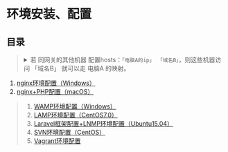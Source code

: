 # 环境安装、配置

## 目录

><details>
><summary>若 同网关的其他机器 配置hosts：<code>「电脑A的ip」 「域名B」</code>，则这些机器访问 「域名B」 就可以走 电脑A 的映射。</summary>
>
>
>具体步骤：
>
>1. 电脑A的设置：
>
>    1. nginx（虚拟主机、或代理转发，或用其他工具）监听 「域名B」 的80端口
>    2. hosts设定 「域名B」 到 `127.0.0.1`
>2. 同网关的其他机器的设置：
>
>    1. hosts设定 「域名B」 到 「电脑A的ip」
>
>结果：电脑A、同网关的其他机器 访问 「域名B」 都可以映射到 电脑A 的nginx的80端口。
></details>

1. [nginx环境配置（Windows）](nginx环境配置（Windows）/README.md)
2. [nginx+PHP配置（macOS）](nginx+PHP配置（macOS）/README.md)

>1. [WAMP环境配置（Windows）](WAMP环境配置（Windows）/README.md)
>2. [LAMP环境配置（CentOS7.0）](LAMP环境配置（CentOS7.0）/README.md)
>3. [Laravel框架配置+LNMP环境配置（Ubuntu15.04）](Laravel框架配置+LNMP环境配置（Ubuntu15.04）/README.md)
>4. [SVN环境配置（CentOS）](SVN环境配置（CentOS）/README.md)
>5. [Vagrant环境配置](Vagrant环境配置/README.md)
